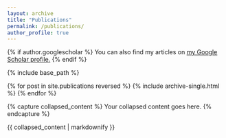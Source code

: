 ```yaml
---
layout: archive
title: "Publications"
permalink: /publications/
author_profile: true
---
```


{% if author.googlescholar %}
  You can also find my articles on <u><a href="{{author.googlescholar}}">my Google Scholar profile</a>.</u>
{% endif %}

{% include base_path %}

{% for post in site.publications reversed %}
  {% include archive-single.html %}
{% endfor %}


{% capture collapsed_content %}
Your collapsed content goes here.
{% endcapture %}

<div class="collapsed-element">
  {{ collapsed_content | markdownify }}
</div>

<script>
  // JavaScript to toggle the "expanded" class on click
  document.querySelector('.collapsed-element').addEventListener('click', function() {
    this.classList.toggle('expanded');
  });
</script>
